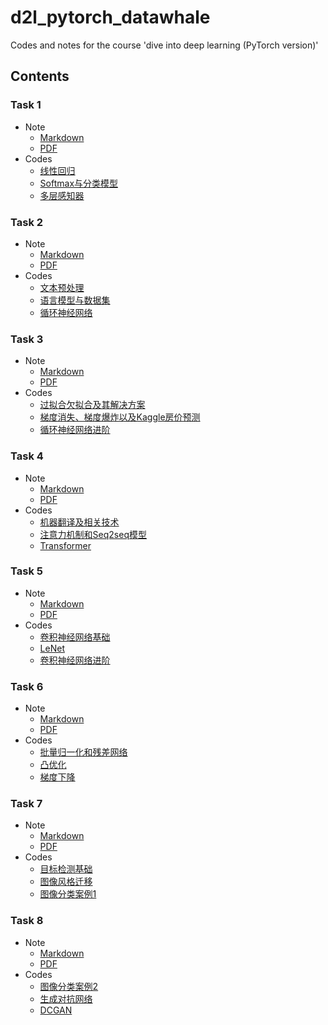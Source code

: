 # d2l_pytorch_datawhale

Codes and notes for the course 'dive into deep learning (PyTorch version)'

## Contents
### Task 1
* Note
  - [Markdown](https://github.com/Rundong-Li/d2l_pytorch_datawhale/blob/master/notes/markdown/%E5%AD%A6%E4%B9%A0%E7%AC%94%E8%AE%B0-1.md)
  - [PDF](https://github.com/Rundong-Li/d2l_pytorch_datawhale/blob/master/notes/pdf/%E5%AD%A6%E4%B9%A0%E7%AC%94%E8%AE%B0-1.pdf)
* Codes
  - [线性回归](https://github.com/Rundong-Li/d2l_pytorch_datawhale/blob/master/src/jupyter%20notebook/1-%E7%BA%BF%E6%80%A7%E5%9B%9E%E5%BD%92.ipynb)
  - [Softmax与分类模型](https://github.com/Rundong-Li/d2l_pytorch_datawhale/blob/master/src/jupyter%20notebook/2-Softmax%E4%B8%8E%E5%88%86%E7%B1%BB%E6%A8%A1%E5%9E%8B.ipynb)
  - [多层感知器](https://github.com/Rundong-Li/d2l_pytorch_datawhale/blob/master/src/jupyter%20notebook/3-%E5%A4%9A%E5%B1%82%E6%84%9F%E7%9F%A5%E6%9C%BA.ipynb)
### Task 2
* Note
  - [Markdown](https://github.com/Rundong-Li/d2l_pytorch_datawhale/blob/master/notes/markdown/%E5%AD%A6%E4%B9%A0%E7%AC%94%E8%AE%B0-2.md)
  - [PDF](https://github.com/Rundong-Li/d2l_pytorch_datawhale/blob/master/notes/pdf/%E5%AD%A6%E4%B9%A0%E7%AC%94%E8%AE%B0-2.pdf)
* Codes
  - [文本预处理](https://github.com/Rundong-Li/d2l_pytorch_datawhale/blob/master/src/jupyter%20notebook/4-%E6%96%87%E6%9C%AC%E9%A2%84%E5%A4%84%E7%90%86.ipynb)
  - [语言模型与数据集](https://github.com/Rundong-Li/d2l_pytorch_datawhale/blob/master/src/jupyter%20notebook/5-%E8%AF%AD%E8%A8%80%E6%A8%A1%E5%9E%8B%E4%B8%8E%E6%95%B0%E6%8D%AE%E9%9B%86.ipynb)
  - [循环神经网络](https://github.com/Rundong-Li/d2l_pytorch_datawhale/blob/master/src/jupyter%20notebook/6-%E5%BE%AA%E7%8E%AF%E7%A5%9E%E7%BB%8F%E7%BD%91%E7%BB%9C.ipynb)
### Task 3
* Note
  - [Markdown]()
  - [PDF]()
 * Codes
   - [过拟合欠拟合及其解决方案](https://github.com/Rundong-Li/d2l_pytorch_datawhale/blob/master/src/jupyter%20notebook/7-%E8%BF%87%E6%8B%9F%E5%90%88%E6%AC%A0%E6%8B%9F%E5%90%88%E5%8F%8A%E5%85%B6%E8%A7%A3%E5%86%B3%E6%96%B9%E6%A1%88.ipynb)
   - [梯度消失、梯度爆炸以及Kaggle房价预测](https://github.com/Rundong-Li/d2l_pytorch_datawhale/blob/master/src/jupyter%20notebook/8-%E6%A2%AF%E5%BA%A6%E6%B6%88%E5%A4%B1%E3%80%81%E6%A2%AF%E5%BA%A6%E7%88%86%E7%82%B8%E4%BB%A5%E5%8F%8AKaggle%E6%88%BF%E4%BB%B7%E9%A2%84%E6%B5%8B.ipynb)
   - [循环神经网络进阶]()
### Task 4
* Note
   - [Markdown]()
   - [PDF]()
* Codes
   - [机器翻译及相关技术]()
   - [注意力机制和Seq2seq模型]()
   - [Transformer]()
### Task 5
* Note
   - [Markdown]()
   - [PDF]()
* Codes
   - [卷积神经网络基础]()
   - [LeNet]()
   - [卷积神经网络进阶]()
### Task 6
* Note
   - [Markdown]()
   - [PDF]()
* Codes
   - [批量归一化和残差网络]()
   - [凸优化]()
   - [梯度下降]()
### Task 7
* Note
   - [Markdown]()
   - [PDF]()
* Codes
   - [目标检测基础]()
   - [图像风格迁移]()
   - [图像分类案例1]()
### Task 8
* Note
   - [Markdown]()
   - [PDF]()
* Codes
   - [图像分类案例2]()
   - [生成对抗网络]()
   - [DCGAN]()
